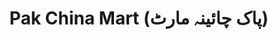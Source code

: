 ---
title: "Pak China Mart (پاک چائینہ مارٹ)"
url: /karachi/pak-china-mart-pkh-chy-ynh-mrtt/
shop: general
---